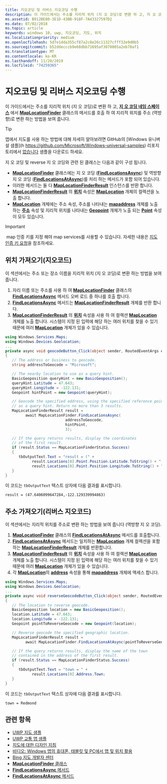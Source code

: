 ```yaml
---
title: 지오코딩 및 리버스 지오코딩 수행
description: 이 가이드에서는 주소를 지리적 위치 (지 오 코딩)로 변환 하 고, 지 오 코딩 네임 스페이스에서 MapLocationFinder 클래스의 메서드를 호출 하 여 지리적 위치를 주소 (역방향)로 변환 하는 방법을 보여 줍니다.
ms.assetid: B912BE80-3E1D-43BB-918F-7A43327597D2
ms.date: 07/02/2018
ms.topic: article
keywords: windows 10, uwp, 지오코딩, 지도, 위치
ms.localizationpriority: medium
ms.openlocfilehash: 5d7e1dda355cf87a2c8e26c11327cfff32e9d0b5
ms.sourcegitcommit: b52ddecccb9e68dbb71695af3078005a2eb78af1
ms.translationtype: MT
ms.contentlocale: ko-KR
ms.lasthandoff: 11/20/2019
ms.locfileid: "74259365"
---
```

# <a name="perform-geocoding-and-reverse-geocoding"></a>지오코딩 및 리버스 지오코딩 수행

이 가이드에서는 주소를 지리적 위치 (지 오 코딩)로 변환 하 고, [**지 오 코딩 네임 스페이스**](https://docs.microsoft.com/uwp/api/Windows.Services.Maps) 에서 [**MapLocationFinder**](https://docs.microsoft.com/uwp/api/Windows.Services.Maps.MapLocationFinder) 클래스의 메서드를 호출 하 여 지리적 위치를 주소 (역방향)로 변환 하는 방법을 보여 줍니다.

> [!TIP]
> 앱에서 지도를 사용 하는 방법에 대해 자세히 알아보려면 GitHub의 [Windows 유니버설 샘플](h https://github.com/Microsoft/Windows-universal-samples) 리포지토리에서 [없습니다](https://github.com/Microsoft/Windows-universal-samples/tree/master/Samples/MapControl) 샘플을 다운로드 하세요.

지 오 코딩 및 reverse 지 오 코딩와 관련 된 클래스는 다음과 같이 구성 됩니다.

-   [**MapLocationFinder**](https://docs.microsoft.com/uwp/api/Windows.Services.Maps.MapLocationFinder) 클래스에는 지 오 코딩 ([**FindLocationsAsync**](https://docs.microsoft.com/uwp/api/windows.services.maps.maplocationfinder.findlocationsasync)) 및 역방향 지 오 코딩 ([**FindLocationsAtAsync**](https://docs.microsoft.com/uwp/api/windows.services.maps.maplocationfinder.findlocationsatasync))를 처리 하는 메서드가 포함 되어 있습니다.
-   이러한 메서드는 둘 다 [**MapLocationFinderResult**](https://docs.microsoft.com/uwp/api/Windows.Services.Maps.MapLocationFinderResult) 인스턴스를 반환 합니다.
-   [**MapLocationFinderResult**](https://docs.microsoft.com/uwp/api/Windows.Services.Maps.MapLocationFinderResult) 의 [**위치**](https://docs.microsoft.com/uwp/api/windows.services.maps.maplocationfinderresult.locations) 속성은 [**MapLocation**](https://docs.microsoft.com/uwp/api/Windows.Services.Maps.MapLocation) 개체의 컬렉션을 노출 합니다. 
-   [**MapLocation**](https://docs.microsoft.com/uwp/api/Windows.Services.Maps.MapLocation) 개체에는 주소 속성, 주소를 나타내는 [**mapaddress**](https://docs.microsoft.com/uwp/api/Windows.Services.Maps.MapAddress) 개체를 노출 하는 [**주소**](https://docs.microsoft.com/uwp/api/windows.services.maps.maplocation.address) 속성 및 지리적 위치를 나타내는 [**Geopoint**](https://docs.microsoft.com/uwp/api/windows.devices.geolocation.geopoint) 개체가 노출 되는 [**Point**](https://docs.microsoft.com/uwp/api/windows.services.maps.maplocation.point) 속성이 모두 있습니다.

> [!IMPORTANT]
> map 인증 키를 지정 해야 map services를 사용할 수 있습니다. 자세한 내용은 [지도 인증 키 요청](authentication-key.md)을 참조하세요.

## <a name="get-a-location-geocode"></a>위치 가져오기(지오코드)

이 섹션에서는 주소 또는 장소 이름을 지리적 위치 (지 오 코딩)로 변환 하는 방법을 보여 줍니다.

1.  자리 이름 또는 주소를 사용 하 여 [**MapLocationFinder**](https://docs.microsoft.com/uwp/api/Windows.Services.Maps.MapLocationFinder) 클래스의 [**FindLocationsAsync**](https://docs.microsoft.com/uwp/api/windows.services.maps.maplocationfinder.findlocationsasync) 메서드 오버 로드 중 하나를 호출 합니다.
2.  [**FindLocationsAsync**](https://docs.microsoft.com/uwp/api/windows.services.maps.maplocationfinder.findlocationsasync) 메서드는 [**MapLocationFinderResult**](https://docs.microsoft.com/uwp/api/Windows.Services.Maps.MapLocationFinderResult) 개체를 반환 합니다.
3.  [**MapLocationFinderResult**](https://docs.microsoft.com/uwp/api/Windows.Services.Maps.MapLocationFinderResult) 의 [**위치**](https://docs.microsoft.com/uwp/api/windows.services.maps.maplocationfinderresult.locations) 속성을 사용 하 여 컬렉션 [**MapLocation**](https://docs.microsoft.com/uwp/api/Windows.Services.Maps.MapLocation) 개체를 노출 합니다. 시스템이 지정 된 입력에 해당 하는 여러 위치를 찾을 수 있기 때문에 여러 [**MapLocation**](https://docs.microsoft.com/uwp/api/Windows.Services.Maps.MapLocation) 개체가 있을 수 있습니다.

```csharp
using Windows.Services.Maps;
using Windows.Devices.Geolocation;
...
private async void geocodeButton_Click(object sender, RoutedEventArgs e)
{
   // The address or business to geocode.
   string addressToGeocode = "Microsoft";

   // The nearby location to use as a query hint.
   BasicGeoposition queryHint = new BasicGeoposition();
   queryHint.Latitude = 47.643;
   queryHint.Longitude = -122.131;
   Geopoint hintPoint = new Geopoint(queryHint);

   // Geocode the specified address, using the specified reference point
   // as a query hint. Return no more than 3 results.
   MapLocationFinderResult result =
         await MapLocationFinder.FindLocationsAsync(
                           addressToGeocode,
                           hintPoint,
                           3);

   // If the query returns results, display the coordinates
   // of the first result.
   if (result.Status == MapLocationFinderStatus.Success)
   {
      tbOutputText.Text = "result = (" +
            result.Locations[0].Point.Position.Latitude.ToString() + "," +
            result.Locations[0].Point.Position.Longitude.ToString() + ")";
   }
}
```

이 코드는 `tbOutputText` 텍스트 상자에 다음 결과를 표시합니다.

``` syntax
result = (47.6406099647284,-122.129339994863)
```

## <a name="get-an-address-reverse-geocode"></a>주소 가져오기(리버스 지오코드)

이 섹션에서는 지리적 위치를 주소로 변환 하는 방법을 보여 줍니다 (역방향 지 오 코딩).

1.  [  **MapLocationFinder**](https://docs.microsoft.com/uwp/api/windows.services.maps.maplocationfinder.findlocationsatasync) 클래스의 [**FindLocationsAtAsync**](https://docs.microsoft.com/uwp/api/Windows.Services.Maps.MapLocationFinder) 메서드를 호출합니다.
2.  [  **FindLocationsAtAsync**](https://docs.microsoft.com/uwp/api/windows.services.maps.maplocationfinder.findlocationsatasync) 메서드는 일치하는 [**MapLocation**](https://docs.microsoft.com/uwp/api/Windows.Services.Maps.MapLocationFinderResult) 개체 컬렉션을 포함하는 [**MapLocationFinderResult**](https://docs.microsoft.com/uwp/api/Windows.Services.Maps.MapLocation) 개체를 반환합니다.
3.  [**MapLocationFinderResult**](https://docs.microsoft.com/uwp/api/Windows.Services.Maps.MapLocationFinderResult) 의 [**위치**](https://docs.microsoft.com/uwp/api/windows.services.maps.maplocationfinderresult.locations) 속성을 사용 하 여 컬렉션 [**MapLocation**](https://docs.microsoft.com/uwp/api/Windows.Services.Maps.MapLocation) 개체를 노출 합니다. 시스템이 지정 된 입력에 해당 하는 여러 위치를 찾을 수 있기 때문에 여러 [**MapLocation**](https://docs.microsoft.com/uwp/api/Windows.Services.Maps.MapLocation) 개체가 있을 수 있습니다.
4.  각 [**MapLocation**](https://docs.microsoft.com/uwp/api/Windows.Services.Maps.MapLocation)의 [**address**](https://docs.microsoft.com/uwp/api/windows.services.maps.maplocation.address) 속성을 통해 [**mapaddress**](https://docs.microsoft.com/uwp/api/Windows.Services.Maps.MapAddress) 개체에 액세스 합니다.

```csharp
using Windows.Services.Maps;
using Windows.Devices.Geolocation;
...
private async void reverseGeocodeButton_Click(object sender, RoutedEventArgs e)
{
   // The location to reverse geocode.
   BasicGeoposition location = new BasicGeoposition();
   location.Latitude = 47.643;
   location.Longitude = -122.131;
   Geopoint pointToReverseGeocode = new Geopoint(location);

   // Reverse geocode the specified geographic location.
   MapLocationFinderResult result =
         await MapLocationFinder.FindLocationsAtAsync(pointToReverseGeocode);

   // If the query returns results, display the name of the town
   // contained in the address of the first result.
   if (result.Status == MapLocationFinderStatus.Success)
   {
      tbOutputText.Text = "town = " +
            result.Locations[0].Address.Town;
   }
}
```

이 코드는 `tbOutputText` 텍스트 상자에 다음 결과를 표시합니다.

``` syntax
town = Redmond
```

## <a name="related-topics"></a>관련 항목

* [UWP 지도 샘플](https://github.com/Microsoft/Windows-universal-samples/tree/master/Samples/MapControl)
* [UWP 교통 앱 샘플](https://github.com/Microsoft/Windows-appsample-trafficapp)
* [지도에 대한 디자인 지침](https://docs.microsoft.com/windows/uwp/maps-and-location/controls-map)
* [비디오: Windows 앱의 휴대폰, 태블릿 및 PC에서 맵 및 위치 활용](https://channel9.msdn.com/Events/Build/2015/2-757)
* [Bing 지도 개발자 센터](https://www.bingmapsportal.com/)
* [**MapLocationFinder** 클래스](https://docs.microsoft.com/uwp/api/Windows.Services.Maps.MapLocationFinder)
* [**FindLocationsAsync** 메서드](https://docs.microsoft.com/uwp/api/windows.services.maps.maplocationfinder.findlocationsasync)
* [**FindLocationsAtAsync** 메서드](https://docs.microsoft.com/uwp/api/windows.services.maps.maplocationfinder.findlocationsatasync)
